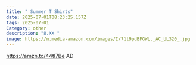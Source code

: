 ```yaml
---
title: " Summer T Shirts"
date: 2025-07-01T08:23:25.157Z
tags: 2025-07-01
Category: other
description: "8.XX "
image: https://m.media-amazon.com/images/I/71l9pdBFGWL._AC_UL320_.jpg
---
```

https://amzn.to/44tl7Be    AD